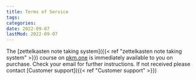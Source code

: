 ```yaml
---
title: Terms of Service
tags:
categories:
date: 2022-09-07
lastMod: 2022-09-07
---
```

The [zettelkasten note taking system]({{< ref "zettelkasten note taking system" >}}) course on [pkm.one](https://pkm.one) is immediately available to you on purchase. Check your email for further instructions. If not received please contact [Customer support]({{< ref "Customer support" >}})


